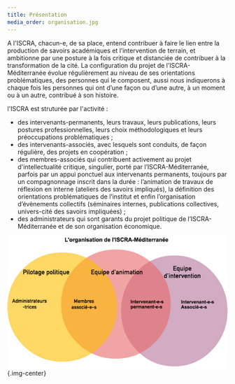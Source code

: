 ```yaml
---
title: Présentation
media_order: organisation.jpg
---
```


A l'ISCRA, chacun-e, de sa place, entend contribuer à faire le lien entre la production de savoirs académiques et  l’intervention de terrain, et ambitionne par une posture à la fois critique et distanciée de contribuer à la transformation de la cité.  La configuration du projet de l’ISCRA-Méditerranée évolue régulièrement au niveau de ses orientations problématiques, des personnes qui le composent, aussi nous indiquerons à chaque fois les personnes qui ont d’une façon ou d’une autre, à un moment ou à un autre, contribué à son histoire.

l'ISCRA est struturée par l'activité :
- des intervenants-permanents, leurs travaux, leurs publications, leurs postures professionnelles, leurs choix méthodologiques et leurs préoccupations problématiques ; 
- des intervenants-associés, avec lesquels sont conduits, de façon régulière, des projets en coopération ; 
- des membres-associés qui contribuent activement au projet d'intellectualité critique, singulier, porté par l’ISCRA-Méditerranée, parfois par un appui ponctuel aux intervenants permanents, toujours par un compagnonnage inscrit dans la durée : l’animation de travaux de réflexion en interne (ateliers des savoirs impliqués), la définition des orientations problématiques de l’institut et enfin l’organisation d’évènements collectifs (séminaires internes,  publications collectives, univers-cité des savoirs impliquées) ; 
- des administrateurs qui sont garants du projet politique de l’ISCRA-Méditerranée et de son organisation économique. 




![Organisation de l'ISCRA](organisation.jpg) {.img-center}


